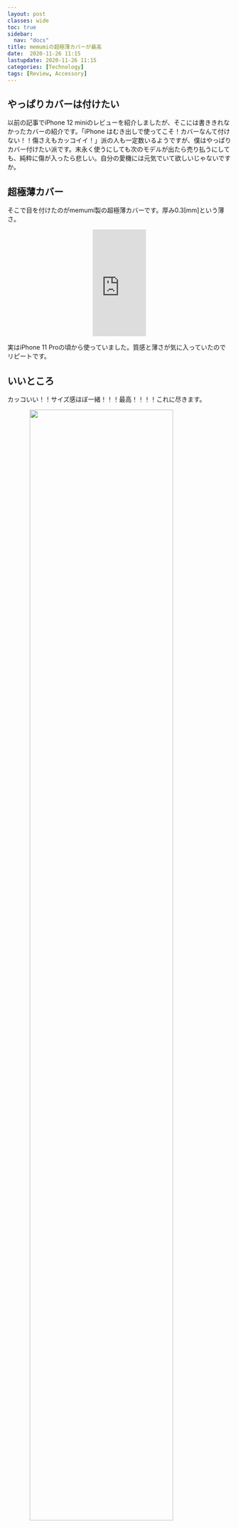 ```yaml
---
layout: post
classes: wide
toc: true
sidebar:
  nav: "docs"
title: memumiの超極薄カバーが最高
date:  2020-11-26 11:15
lastupdate: 2020-11-26 11:15
categories: [Technology]
tags: [Review, Accessory]
---
```




## やっぱりカバーは付けたい

以前の記事でiPhone 12 miniのレビューを紹介しましたが、そこには書ききれなかったカバーの紹介です。「iPhone はむき出しで使ってこそ！カバーなんて付けない！！傷さえもカッコイイ！」派の人も一定数いるようですが、僕はやっぱりカバー付けたい派です。末永く使うにしても次のモデルが出たら売り払うにしても、純粋に傷が入ったら悲しい。自分の愛機には元気でいて欲しいじゃないですか。

## 超極薄カバー

そこで目を付けたのがmemumi製の超極薄カバーです。厚み0.3[mm]という薄さ。



<iframe style="width:120px;height:240px; display: block; margin: auto" marginwidth="0" marginheight="0" scrolling="no" frameborder="0" markdown="0" src="https://rcm-fe.amazon-adsystem.com/e/cm?lt1=_blank&bc1=000000&IS2=1&bg1=FFFFFF&fc1=000000&lc1=0000FF&t=bskylab-22&language=ja_JP&o=9&p=8&l=as4&m=amazon&f=ifr&ref=as_ss_li_til&asins=B08JTKGHJF&linkId=d739eb814e1978b7c6d9100d1c8631a3";>  </iframe>

実はiPhone 11 Proの頃から使っていました。質感と薄さが気に入っていたのでリピートです。



## いいところ

カッコいい！！サイズ感ほぼ一緒！！！最高！！！！これに尽きます。

<img src="https://lh3.googleusercontent.com/pw/ACtC-3f0CxIoTtyN4qppKmANtFoZVVZ_0fzlQLDWEIwbmdB6vJX6YjMwBDExi9Q6ruiPt1J1l28v7m-Sy-9djru11HH1G-exEQHkw2X3wEdjA5kZSE9x7LUI6h5aGPeUTHbGRW8s07NQ8kSR0oUhH0hS4g1IQw=w1098-h914-no?authuser=0" width="80%" style="display: block; margin: auto;">

左がカバーを付けた状態、右がむき出し。僕は青が好きなのでこの色味は最高です。正直背面の色に関してはカバーしてたほうが好みまである。そして中央のリンゴマークも透けて見えます。カッコいい。~~まあ右のほうに入ってるメーカーロゴは無くてもいい気がしますけど~~



<img src="https://lh3.googleusercontent.com/pw/ACtC-3duhnp7VKXQ0sZMsyBF5wppNLJU3IlA7Tb-6gVHIB08SUW6G8FZgtutRgB68DESBlDvbZZcQeZSSUhCyFuTlrljm3uCSMh3EdA4jwXU7GFZgC0ygZieWUohp2YhC4EZWsga64Z8kDcmo674V1SxplKfNA=w804-h843-no?authuser=0" width="80%" style="display: block; margin: auto;">

側面の比較はこんな感じ。悪くない。

僕はあまり気にしたことないですけど、カメラ部分もちゃんとレンズより出っ張るような構造になってます。レンズが机を削ったりはしなさそう。



## わるいところ

たぶん防御力皆無です。打ち所が悪いと落下ダメージはiPhone本体まで届くでしょう。11 Proで使ってた時はアスファルトに落としたらこのカバー割れましたし。11 Proのカバー買ったときは商品ページに「本品に衝撃からの防護性能はありません」みたいなこと書いてあった気がします。今回は書いてないけど。あくまでも擦り傷防止のためにお使いください。



## おわりに

カバーは付けたいけどサイズ感は変わって欲しくない！落とさない自信がある！という方にはオススメの一品です。逆にスマホの扱いが雑でガラスバキバキにしがちだから守って欲しい人には全くと言っていいほど向かないでしょう。気になった方は是非チェックしてみてくださいね！